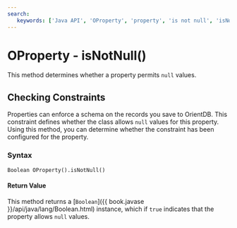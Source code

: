 ```yaml
---
search:
   keywords: ['Java API', 'OProperty', 'property', 'is not null', 'isNotNull']
---
```


# OProperty - isNotNull()

This method determines whether a property permits `null` values.

## Checking Constraints

Properties can enforce a schema on the records you save to OrientDB.  This constraint defines whether the class allows `null` values for this property.  Using this method, you can determine whether the constraint has been configured for the property.

### Syntax

```
Boolean OProperty().isNotNull()
```

#### Return Value

This method returns a [`Boolean`]({{ book.javase }}/api/java/lang/Boolean.html) instance, which if `true` indicates that the property allows `null` values.
